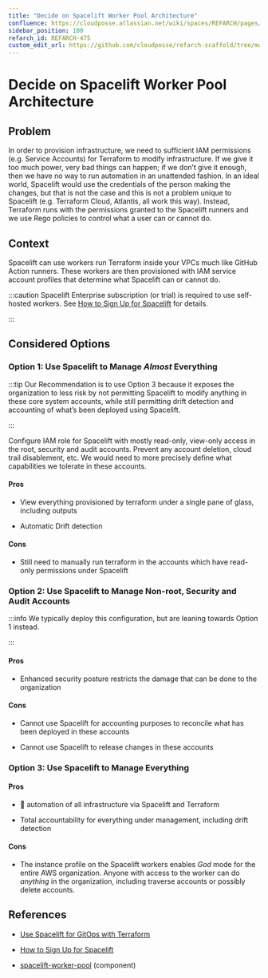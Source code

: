 ```yaml
---
title: "Decide on Spacelift Worker Pool Architecture"
confluence: https://cloudposse.atlassian.net/wiki/spaces/REFARCH/pages/1182597207/REFARCH-475+-+Decide+on+Spacelift+Worker+Pool+Architecture
sidebar_position: 100
refarch_id: REFARCH-475
custom_edit_url: https://github.com/cloudposse/refarch-scaffold/tree/main/docs/docs/fundamentals/design-decisions/foundational-platform/decide-on-spacelift-worker-pool-architecture.md
---
```


# Decide on Spacelift Worker Pool Architecture

## Problem
In order to provision infrastructure, we need to sufficient IAM permissions (e.g. Service Accounts) for Terraform to modify infrastructure. If we give it too much power, very bad things can happen; if we don’t give it enough, then we have no way to run automation in an unattended fashion. In an ideal world, Spacelift would use the credentials of the person making the changes, but that is not the case and this is not a problem unique to Spacelift (e.g. Terraform Cloud, Atlantis, all work this way). Instead, Terraform runs with the permissions granted to the Spacelift runners and we use Rego policies to control what a user can or cannot do.

## Context
Spacelift can use workers run Terraform inside your VPCs much like GitHub Action runners. These workers are then provisioned with IAM service account profiles that determine what Spacelift can or cannot do.

:::caution
Spacelift Enterprise subscription (or trial) is required to use self-hosted workers. See [How to Sign Up for Spacelift](/reference-architecture/how-to-guides/integrations/spacelift) for details.

:::

## Considered Options

### **Option 1:** Use Spacelift to Manage _Almost_ Everything

:::tip
Our Recommendation is to use Option 3 because it exposes the organization to less risk by not permitting Spacelift to modify anything in these core system accounts, while still permitting drift detection and accounting of what’s been deployed using Spacelift.

:::

Configure IAM role for Spacelift with mostly read-only, view-only access in the root, security and audit accounts. Prevent any account deletion, cloud trail disablement, etc. We would need to more precisely define what capabilities we tolerate in these accounts.

#### Pros

- View everything provisioned by terraform under a single pane of glass, including outputs

- Automatic Drift detection

#### Cons

- Still need to manually run terraform in the accounts which have read-only permissions under Spacelift

### **Option 2:** Use Spacelift to Manage Non-root, Security and Audit Accounts

:::info
We typically deploy this configuration, but are leaning towards Option 1 instead.

:::

#### Pros

- Enhanced security posture restricts the damage that can be done to the organization

#### Cons

- Cannot use Spacelift for accounting purposes to reconcile what has been deployed in these accounts

- Cannot use Spacelift to release changes in these accounts

### **Option 3:** Use Spacelift to Manage Everything

#### Pros

- 💯 automation of all infrastructure via Spacelift and Terraform

- Total accountability for everything under management, including drift detection

#### Cons

- The instance profile on the Spacelift workers enables _God_ mode for the entire AWS organization. Anyone with access to the worker can do _anything_ in the organization, including traverse accounts or possibly delete accounts.

## References

- [Use Spacelift for GitOps with Terraform](/reference-architecture/reference/adrs/use-spacelift-for-gitops-with-terraform)

- [How to Sign Up for Spacelift](/reference-architecture/how-to-guides/integrations/spacelift)

- [spacelift-worker-pool](/components/library/aws/spacelift/worker-pool/) (component)


